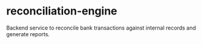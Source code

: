 # reconciliation-engine
Backend service to reconcile bank transactions against internal records and generate reports.

